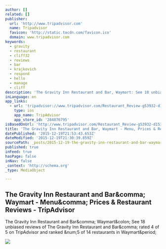 ```yaml
---
author: []
related: []
publisher:
  url: 'http://www.tripadvisor.com'
  name: Tripadvisor
  favicon: 'http://static.tacdn.com/favicon.ico'
  domain: www.tripadvisor.com
keywords:
  - gravity
  - restaurant
  - cliff32
  - reviews
  - bar
  - krajkovich
  - respond
  - hello
  - manage
  - cliff
description: 'The Gravity Inn Restaurant and Bar, Waymart: See 18 unbiased reviews of The Gravity Inn Restaurant and Bar, rated 4 of 5 on TripAdvisor and ranked #5 of 14 restaurants in Waymart.'
inLanguage: en
app_links:
  - url: 'tripadvisor://www.tripadvisor.com/Restaurant_Review-g53932-d1535243-Reviews-m33762-The_Gravity_Inn_Restaurant_and_Bar-Waymart_Pocono_Mountains_Region_Pennsylv.html'
    type: ios
    app_name: TripAdvisor
    app_store_id: '284876795'
isBasedOnUrl: 'http://www.tripadvisor.com/Restaurant_Review-g53932-d1535243-Reviews-The_Gravity_Inn_Restaurant_and_Bar-Waymart_Pocono_Mountains_Region_Pennsylvania.html'
title: 'The Gravity Inn Restaurant and Bar, Waymart - Menu, Prices & Restaurant Reviews - TripAdvisor'
datePublished: '2015-12-19T21:53:43.653Z'
dateModified: '2015-12-19T21:30:39.859Z'
sourcePath: _posts/2015-12-19-the-gravity-inn-restaurant-and-bar-waymart-menu-prices-and.md
published: true
inFeed: true
hasPage: false
inNav: false
_context: 'http://schema.org'
_type: MediaObject

---
```

<article style=""><h1>The Gravity Inn Restaurant and Bar&amp;comma; Waymart - Menu&amp;comma; Prices &amp; Restaurant Reviews - TripAdvisor</h1><p>The Gravity Inn Restaurant and Bar&amp;comma; Waymart&amp;colon; See 18 unbiased reviews of The Gravity Inn Restaurant and Bar&amp;comma; rated 4 of 5 on TripAdvisor and ranked &amp;num;5 of 14 restaurants in Waymart&amp;period;</p><img src="http://media-cdn.tripadvisor.com/media/photo-s/08/cf/0e/f2/gravity-inn-restaurant.jpg" /></article>